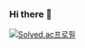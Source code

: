 ### Hi there 👋
[![Solved.ac프로필](http://mazassumnida.wtf/api/v2/generate_badge?boj=skanwngud)](https://solved.ac/skanwngud)

<!--
**skanwngud/skanwngud** is a ✨ _special_ ✨ repository because its `README.md` (this file) appears on your GitHub profile.

Here are some ideas to get you started:

- 🔭 I’m currently working on ... 
- 🌱 I’m currently learning ... Algorithm
- 👯 I’m looking to collaborate on ...
- 🤔 I’m looking for help with ...
- 💬 Ask me about ...
- 📫 How to reach me: ...
- 😄 Pronouns: ...
- ⚡ Fun fact: ...
-->
